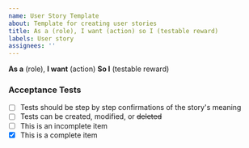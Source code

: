 ```yaml
---
name: User Story Template
about: Template for creating user stories
title: As a (role), I want (action) so I (testable reward)
labels: User story
assignees: ''
---
```


**As a** (role), 
**I want** (action) 
**So I** (testable reward)

### Acceptance Tests
- [ ] Tests should be step by step confirmations of the story's meaning
- [ ] Tests can be created, modified, or ~~deleted~~
- [ ] This is an incomplete item
- [x] This is a complete item
